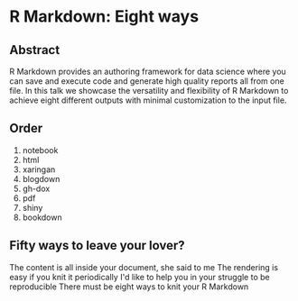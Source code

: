 # R Markdown: Eight ways

## Abstract

R Markdown provides an authoring framework for data science where you can save and execute code and generate high quality reports all from one file. In this talk we showcase the versatility and flexibility of R Markdown to achieve eight different outputs with minimal customization to the input file.

## Order

1. notebook
2. html
3. xaringan
4. blogdown
5. gh-dox
6. pdf
7. shiny
8. bookdown

## Fifty ways to leave your lover?

The content is all inside your document, she said to me 
The rendering is easy if you knit it periodically 
I'd like to help you in your struggle to be reproducible 
There must be eight ways to knit your R Markdown 
